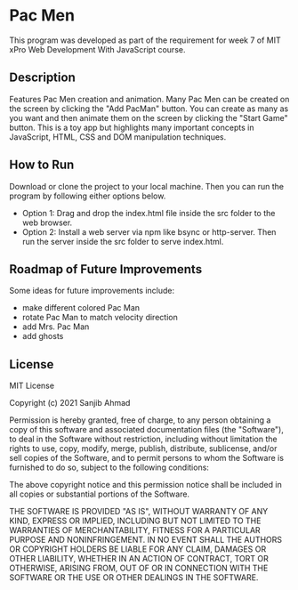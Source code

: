 # Pac Men

This program was developed as part of the requirement for week 7 of MIT xPro Web Development With JavaScript course.

## Description

Features Pac Men creation and animation. Many Pac Men can be created on the screen by clicking the "Add PacMan" button.
You can create as many as you want and then animate them on the screen by clicking the "Start Game" button. This is a
toy app but highlights many important concepts in JavaScript, HTML, CSS and DOM manipulation techniques.

## How to Run

Download or clone the project to your local machine. Then you can run the program by following either options below.

- Option 1: Drag and drop the index.html file inside the src folder to the web browser.
- Option 2: Install a web server via npm like bsync or http-server. Then run the server inside the src folder to serve
  index.html.

## Roadmap of Future Improvements

Some ideas for future improvements include:

- make different colored Pac Man
- rotate Pac Man to match velocity direction
- add Mrs. Pac Man
- add ghosts

## License

MIT License

Copyright (c) 2021 Sanjib Ahmad

Permission is hereby granted, free of charge, to any person obtaining a copy of this software and associated
documentation files (the "Software"), to deal in the Software without restriction, including without limitation the
rights to use, copy, modify, merge, publish, distribute, sublicense, and/or sell copies of the Software, and to permit
persons to whom the Software is furnished to do so, subject to the following conditions:

The above copyright notice and this permission notice shall be included in all copies or substantial portions of the
Software.

THE SOFTWARE IS PROVIDED "AS IS", WITHOUT WARRANTY OF ANY KIND, EXPRESS OR IMPLIED, INCLUDING BUT NOT LIMITED TO THE
WARRANTIES OF MERCHANTABILITY, FITNESS FOR A PARTICULAR PURPOSE AND NONINFRINGEMENT. IN NO EVENT SHALL THE AUTHORS OR
COPYRIGHT HOLDERS BE LIABLE FOR ANY CLAIM, DAMAGES OR OTHER LIABILITY, WHETHER IN AN ACTION OF CONTRACT, TORT OR
OTHERWISE, ARISING FROM, OUT OF OR IN CONNECTION WITH THE SOFTWARE OR THE USE OR OTHER DEALINGS IN THE SOFTWARE.